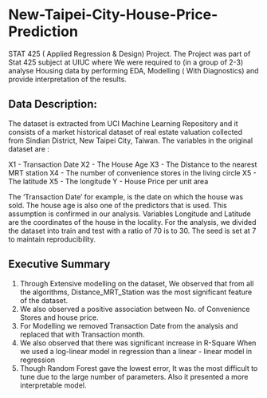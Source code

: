 # New-Taipei-City-House-Price-Prediction
STAT 425 ( Applied Regression &amp; Design) Project. The Project was part of Stat 425 subject at UIUC where We were required to (in a group of 2-3) analyse Housing data by performing EDA, Modelling ( With Diagnostics) and provide interpretation of the results.


## Data Description:

The dataset is extracted from UCI Machine Learning Repository and it consists of a market historical dataset of real estate valuation collected from Sindian District, New Taipei City, Taiwan. The variables in the original dataset are :

X1 - Transaction Date
X2 - The House Age
X3 - The Distance to the nearest MRT station
X4 - The number of convenience stores in the living circle
X5 - The latitude
X5 - The longitude
Y - House Price per unit area

The ‘Transaction Date’ for example, is the date on which the house was sold. The house age is also one of the predictors that is used. This assumption is confirmed in our analysis. Variables Longitude and Latitude are the coordinates of the house in the locality.  For the analysis, we divided the dataset into train and test with a ratio of  70 is to 30. The seed is set at 7 to maintain reproducibility.

## Executive Summary
1) Through Extensive modelling on the dataset, We observed that from all the algorithms, Distance_MRT_Station was the most significant feature of the dataset. 
2) We also observed a positive association between No. of Convenience Stores and house price. 
3) For Modelling we removed Transaction Date from the analysis and replaced that with Transaction month. 
4) We also observed that there was significant increase in R-Square When we used a log-linear model in regression than a linear - linear model in regression
5) Though Random Forest gave the lowest error, It was the most difficult to tune due to the large number of parameters. Also it presented a more interpretable model.



